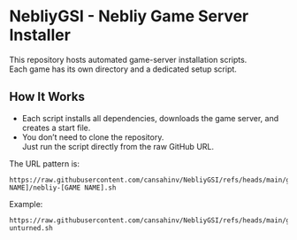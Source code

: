 # NebliyGSI - Nebliy Game Server Installer

This repository hosts automated game-server installation scripts.  
Each game has its own directory and a dedicated setup script.

## How It Works
- Each script installs all dependencies, downloads the game server, and creates a start file.
- You don’t need to clone the repository.  
  Just run the script directly from the raw GitHub URL.

The URL pattern is:
```
https://raw.githubusercontent.com/cansahinv/NebliyGSI/refs/heads/main/games/[GAME NAME]/nebliy-[GAME NAME].sh
```

Example:
```
https://raw.githubusercontent.com/cansahinv/NebliyGSI/refs/heads/main/games/unturned/nebliy-unturned.sh
```